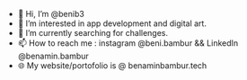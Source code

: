- 👋 Hi, I’m @benib3
- 👀 I’m interested in app development and digital art.
- 🌱 I’m currently searching for challenges.
- 📫 How to reach me : instagram @beni.bambur && LinkedIn @benamin.bambur
- 🌐 My website/portofolio is @ benaminbambur.tech
